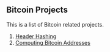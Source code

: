 ## Bitcoin Projects
This is a list of Bitcoin related projects.

1. [Header Hashing](https://github.com/ranzhang/blockchain/tree/master/Bitcoin/headerhashing)
2. [Computing Bitcoin Addresses](https://github.com/ranzhang/blockchain/tree/master/Bitcoin/addr)